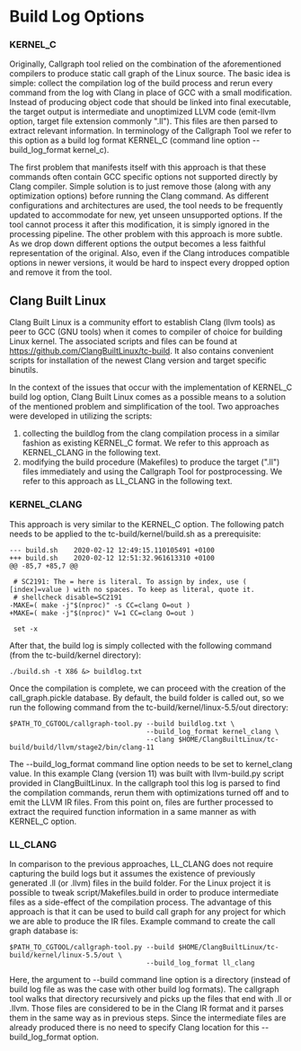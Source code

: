 <!--
SPDX-FileCopyrightText: 2020 Bayerische Motoren Werke Aktiengesellschaft (BMW AG)

SPDX-License-Identifier: Apache-2.0
-->

# Build Log Options

### KERNEL_C

Originally, Callgraph tool relied on the combination of the aforementioned compilers to produce static call graph of the Linux source. The basic idea is simple: collect the compilation log of the build process and rerun every command from the log with Clang in place of GCC with a small modification. Instead of producing object code that should be linked into final executable, the target output is intermediate and unoptimized LLVM code (emit-llvm option, target file extension commonly ".ll"). This files are then parsed to extract relevant information. In terminology of the Callgraph Tool we refer to this option as a build log format KERNEL_C (command line option --build_log_format kernel_c).

The first problem that manifests itself with this approach is that these commands often contain GCC specific options not supported directly by Clang compiler. Simple solution is to just remove those (along with any optimization options) before running the Clang command. As different configurations and architectures are used, the tool needs to be frequently updated to accommodate for new, yet unseen unsupported options. If the tool cannot process it after this modification, it is simply ignored in the processing pipeline.
The other problem with this approach is more subtle. As we drop down different options the output becomes a less faithful representation of the original. Also, even if the Clang introduces compatible options in newer versions, it would be hard to inspect every dropped option and remove it from the tool. 

## Clang Built Linux

Clang Built Linux is a community effort to establish Clang (llvm tools) as peer to GCC (GNU tools) when it comes to compiler of choice for building Linux kernel. The associated scripts and files can be found at https://github.com/ClangBuiltLinux/tc-build. It also contains convenient scripts for installation of the newest Clang version and target specific binutils.

In the context of the issues that occur with the implementation of KERNEL_C build log option, Clang Built Linux comes as a possible means to a solution of the mentioned problem and simplification of the tool. Two approaches were developed in utilizing the scripts:

1. collecting the buildlog from the clang compilation process in a similar fashion as existing KERNEL_C format. We refer to this approach as KERNEL_CLANG in the following text.
2. modifying the build procedure (Makefiles) to produce the target (".ll") files immediately and using the Callgraph Tool for postprocessing. We refer to this approach as LL_CLANG  in the following text.

### KERNEL_CLANG

This approach is very similar to the KERNEL_C option. The following patch needs to be applied to the tc-build/kernel/build.sh as a prerequisite:

```
--- build.sh    2020-02-12 12:49:15.110105491 +0100
+++ build.sh    2020-02-12 12:51:32.961613310 +0100
@@ -85,7 +85,7 @@
  
 # SC2191: The = here is literal. To assign by index, use ( [index]=value ) with no spaces. To keep as literal, quote it.
 # shellcheck disable=SC2191
-MAKE=( make -j"$(nproc)" -s CC=clang O=out )
+MAKE=( make -j"$(nproc)" V=1 CC=clang O=out )
  
 set -x
```
After that, the build log is simply collected with the following command (from the tc-build/kernel directory):
```
./build.sh -t X86 &> buildlog.txt 
```

Once the compilation is complete, we can proceed with the creation of the call_graph.pickle database. By default, the build folder is called out, so we run the following command from the tc-build/kernel/linux-5.5/out directory:
```
$PATH_TO_CGTOOL/callgraph-tool.py --build buildlog.txt \
                                  --build_log_format kernel_clang \
                                  --clang $HOME/ClangBuiltLinux/tc-build/build/llvm/stage2/bin/clang-11
```
The --build_log_format command line option needs to be set to kernel_clang value. In this example Clang (version 11) was built with llvm-build.py script provided in ClangBuiltLinux. In the callgraph tool this log is parsed to find the compilation commands, rerun them with optimizations turned off and to emit the LLVM IR files. From this point on, files are further processed to extract the required function information in a same manner as with KERNEL_C option.


### LL_CLANG

In comparison to the previous approaches, LL_CLANG does not require capturing the build logs but it assumes the existence of previously generated .ll (or .llvm) files in the build folder. For the Linux project it is possible to tweak script/Makefiles.build in order
to produce intermediate files as a side-effect of the compilation process. 
The advantage of this approach is that it can be used to build call graph for any project for which we are able to produce the IR files.
Example command to create the call graph database is:
```
$PATH_TO_CGTOOL/callgraph-tool.py --build $HOME/ClangBuiltLinux/tc-build/kernel/linux-5.5/out \
                                  --build_log_format ll_clang
```
Here, the argument to --build command line option is a directory (instead of build log file as was the case with other build log formats). The callgraph tool walks that directory recursively and picks up the files that end with .ll or .llvm. Those files are considered to be in the Clang IR format and it parses them in the same way as in previous steps. Since the intermediate files are already produced there is no need to specify Clang location for this --build_log_format option.